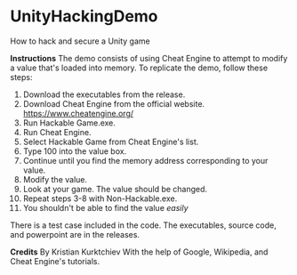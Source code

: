 # UnityHackingDemo
How to hack and secure a Unity game

**Instructions**
The demo consists of using Cheat Engine to attempt to modify a value that's loaded into memory. To replicate the demo, follow these steps:
1. Download the executables from the release.
2. Download Cheat Engine from the official website. https://www.cheatengine.org/
3. Run Hackable Game.exe.
4. Run Cheat Engine.
5. Select Hackable Game from Cheat Engine's list.
6. Type 100 into the value box.
7. Continue until you find the memory address corresponding to your value.
8. Modify the value.
9. Look at your game. The value should be changed.
10. Repeat steps 3-8 with Non-Hackable.exe.
11. You shouldn't be able to find the value *easily*

There is a test case included in the code.
The executables, source code, and powerpoint are in the releases.

**Credits**
By Kristian Kurktchiev
With the help of Google, Wikipedia, and Cheat Engine's tutorials.
